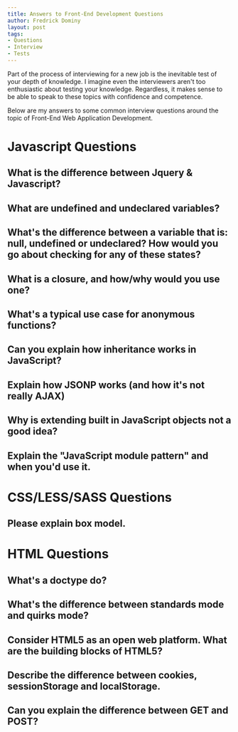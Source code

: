 ```yaml
---
title: Answers to Front-End Development Questions
author: Fredrick Dominy
layout: post
tags:
- Questions
- Interview
- Tests
---
```


Part of the process of interviewing for a new job is the inevitable test of your depth of knowledge. I imagine even the interviewers aren't too enthusiastic about testing your knowledge. Regardless, it makes sense to be able to speak to these topics with confidence and competence.
    
Below are my answers to some common interview questions around the topic of Front-End Web Application Development.
    
# Javascript Questions
    
## What is the difference between Jquery & Javascript? 

## What are undefined and undeclared variables? 

## What's the difference between a variable that is: null, undefined or undeclared? How would you go about checking for any of these states? 

## What is a closure, and how/why would you use one? 

## What's a typical use case for anonymous functions? 

## Can you explain how inheritance works in JavaScript? 

## Explain how JSONP works (and how it's not really AJAX) 

## Why is extending built in JavaScript objects not a good idea? 

## Explain the "JavaScript module pattern" and when you'd use it. 

# CSS/LESS/SASS Questions

## Please explain box model. 

# HTML Questions

## What's a doctype do? 

## What's the difference between standards mode and quirks mode? 

## Consider HTML5 as an open web platform. What are the building blocks of HTML5? 

## Describe the difference between cookies, sessionStorage and localStorage. 

## Can you explain the difference between GET and POST?